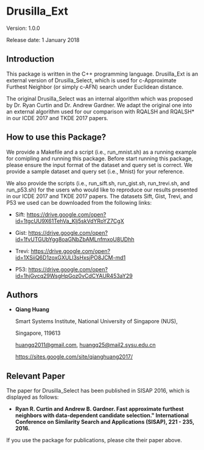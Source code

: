 # Drusilla_Ext

Version: 1.0.0

Release date: 1 January 2018


Introduction
--------

This package is written in the C++ programming language. Drusilla_Ext is 
an external version of Drusilla_Select, which is used for c-Approximate 
Furthest Neighbor (or simply c-AFN) search under Euclidean distance. 

The original Drusilla_Select was an internal algorithm which was proposed 
by Dr. Ryan Curtin and Dr. Andrew Gardner. We adapt the original one into 
an external algorithm used for our comparison with RQALSH and RQALSH* in 
our ICDE 2017 and TKDE 2017 papers. 


How to use this Package?
--------

We provide a Makefile and a script (i.e., run_mnist.sh) as a running example 
for comipling and running this package. Before start running this package, 
please ensure the input format of the dataset and query set is correct. We 
provide a sample dataset and query set (i.e., Mnist) for your reference.

We also provide the scripts (i.e., run_sift.sh, run_gist.sh, run_trevi.sh,
and run_p53.sh) for the users who would like to reproduce our results 
presented in our ICDE 2017 and TKDE 2017 papers. The datasets Sift, Gist, 
Trevi, and P53 we used can be downloaded from the following links:

* Sift: https://drive.google.com/open?id=1tgcUU9X61TehVa_Klj5skVdYRoYZ7CgX

* Gist: https://drive.google.com/open?id=1fvUTGUbYgg8oaGNbZbAMLnfmxoU8UDhh

* Trevi: https://drive.google.com/open?id=1XSiiQ6D1zoxGXULl3sHxsjPO8JCM-md1

* P53: https://drive.google.com/open?id=1hjGvcq29WsgHpGoz0vCdCYAUR453aY29


Authors
--------

* **Qiang Huang**

  Smart Systems Institute, National University of Singapore (NUS),
  
  Singapore, 119613 
  
  huangq2011@gmail.com, huangq25@mail2.sysu.edu.cn
  
  https://sites.google.com/site/qianghuang2017/


Relevant Paper
--------

The paper for Drusilla_Select has been published in SISAP 2016, which is displayed 
as follows:

* **Ryan R. Curtin and Andrew B. Gardner. Fast approximate furthest neighbors with 
data-dependent candidate selection." International Conference on Similarity Search 
and Applications (SISAP), 221 - 235, 2016.**

If you use the package for publications, please cite their paper above.
